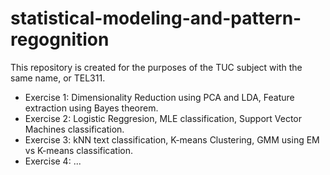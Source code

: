 # statistical-modeling-and-pattern-regognition
This repository is created for the purposes of the TUC subject with the same name, or TEL311.

  - Exercise 1: Dimensionality Reduction using PCA and LDA, Feature extraction using Bayes theorem.
  - Exercise 2: Logistic Reggresion, MLE classification, Support Vector Machines classification.
  - Exercise 3: kNN text classification, K-means Clustering, GMM using EM vs K-means classification.
  - Exercise 4: ...

